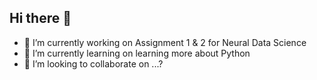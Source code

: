 ## Hi there 👋

- 🔭 I’m currently working on Assignment 1 & 2 for Neural Data Science
- 🌱 I’m currently learning on learning more about Python
- 👯 I’m looking to collaborate on ...?
